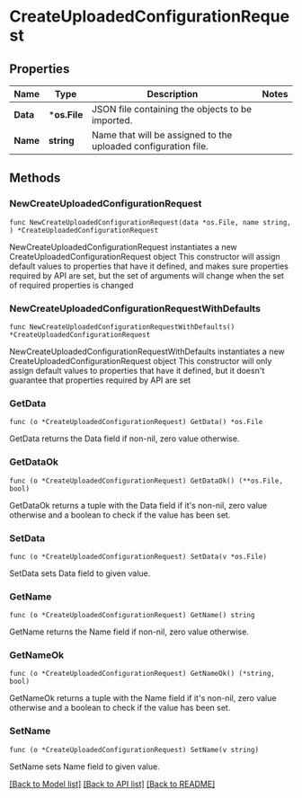 # CreateUploadedConfigurationRequest

## Properties

Name | Type | Description | Notes
------------ | ------------- | ------------- | -------------
**Data** | ***os.File** | JSON file containing the objects to be imported. | 
**Name** | **string** | Name that will be assigned to the uploaded configuration file. | 

## Methods

### NewCreateUploadedConfigurationRequest

`func NewCreateUploadedConfigurationRequest(data *os.File, name string, ) *CreateUploadedConfigurationRequest`

NewCreateUploadedConfigurationRequest instantiates a new CreateUploadedConfigurationRequest object
This constructor will assign default values to properties that have it defined,
and makes sure properties required by API are set, but the set of arguments
will change when the set of required properties is changed

### NewCreateUploadedConfigurationRequestWithDefaults

`func NewCreateUploadedConfigurationRequestWithDefaults() *CreateUploadedConfigurationRequest`

NewCreateUploadedConfigurationRequestWithDefaults instantiates a new CreateUploadedConfigurationRequest object
This constructor will only assign default values to properties that have it defined,
but it doesn't guarantee that properties required by API are set

### GetData

`func (o *CreateUploadedConfigurationRequest) GetData() *os.File`

GetData returns the Data field if non-nil, zero value otherwise.

### GetDataOk

`func (o *CreateUploadedConfigurationRequest) GetDataOk() (**os.File, bool)`

GetDataOk returns a tuple with the Data field if it's non-nil, zero value otherwise
and a boolean to check if the value has been set.

### SetData

`func (o *CreateUploadedConfigurationRequest) SetData(v *os.File)`

SetData sets Data field to given value.


### GetName

`func (o *CreateUploadedConfigurationRequest) GetName() string`

GetName returns the Name field if non-nil, zero value otherwise.

### GetNameOk

`func (o *CreateUploadedConfigurationRequest) GetNameOk() (*string, bool)`

GetNameOk returns a tuple with the Name field if it's non-nil, zero value otherwise
and a boolean to check if the value has been set.

### SetName

`func (o *CreateUploadedConfigurationRequest) SetName(v string)`

SetName sets Name field to given value.



[[Back to Model list]](../README.md#documentation-for-models) [[Back to API list]](../README.md#documentation-for-api-endpoints) [[Back to README]](../README.md)


